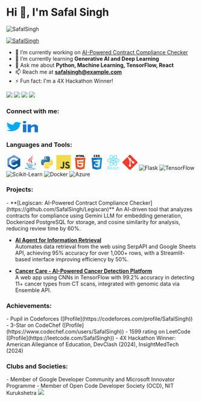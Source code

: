 # Hi 👋, I'm Safal Singh

<p align="left"> <img src="https://komarev.com/ghpvc/?username=SafalSingh&label=Profile%20views&color=0e75b6&style=flat" alt="SafalSingh" /> </p>

<p align="left"> <a href="https://github.com/ryo-ma/github-profile-trophy"><img src="https://github-profile-trophy.vercel.app/?username=SafalSingh&theme=tokyonight" alt="SafalSingh" /></a> </p>

- 🔭 I’m currently working on [AI-Powered Contract Compliance Checker](https://github.com/SafalSingh/Legiscan)
- 🌱 I’m currently learning **Generative AI and Deep Learning**
- 💬 Ask me about **Python, Machine Learning, TensorFlow, React**
- 📫 Reach me at **safalsingh@example.com**
- ⚡ Fun fact: I'm a 4X Hackathon Winner!

<div>
<a href="https://x.com/SafalSingh" target="_blank"><img src="https://img.shields.io/badge/Twitter-1DA1F2?style=for-the-badge&logo=x&logoColor=white" target="_blank"></a>
<a href="https://www.linkedin.com/in/safal-singh/" target="_blank"><img src="https://img.shields.io/badge/LinkedIn-0077B5?style=for-the-badge&logo=linkedin&logoColor=white" target="_blank"></a>
<a href="https://github.com/SafalSingh" target="_blank"><img src="https://img.shields.io/badge/GitHub-100000?style=for-the-badge&logo=github&logoColor=white" target="_blank"></a>
<a href = "mailto:safalsingh@example.com"><img src="https://img.shields.io/badge/-Gmail-%23333?style=for-the-badge&logo=gmail&logoColor=white" target="_blank"></a>
</div>

<h3 align="left">Connect with me:</h3>
<p align="left">
<a href="https://x.com/SafalSingh" target="blank"><img align="center" src="https://raw.githubusercontent.com/teamedwardforever/Readme-Generator/71f25dd8b98329b168142a6b782a107b75eab178/svg/Social/twitter.svg" alt="@SafalSingh" height="30" width="40" /></a>
<a href="https://www.linkedin.com/in/safal-singh/" target="blank"><img align="center" src="https://raw.githubusercontent.com/teamedwardforever/Readme-Generator/71f25dd8b98329b168142a6b782a107b75eab178/svg/Social/linked-in-alt.svg" alt="safal-singh" height="30" width="40" /></a>
</p>

<h3 align="left">Languages and Tools:</h3>
<p align="left">
<img src="https://raw.githubusercontent.com/teamedwardforever/Readme-Generator/71f25dd8b98329b168142a6b782a107b75eab178/svg/Skills/Languages/c-original.svg" alt="C" width="40" height="40"/>
<img src="https://raw.githubusercontent.com/teamedwardforever/Readme-Generator/71f25dd8b98329b168142a6b782a107b75eab178/svg/Skills/Languages/java-original.svg" alt="Java" width="40" height="40"/>
<img src="https://raw.githubusercontent.com/teamedwardforever/Readme-Generator/71f25dd8b98329b168142a6b782a107b75eab178/svg/Skills/Languages/python-original.svg" alt="Python" width="40" height="40"/>
<img src="https://raw.githubusercontent.com/teamedwardforever/Readme-Generator/71f25dd8b98329b168142a6b782a107b75eab178/svg/Skills/Languages/javascript-original.svg" alt="Javascript" width="40" height="40"/>
<img src="https://raw.githubusercontent.com/teamedwardforever/Readme-Generator/71f25dd8b98329b168142a6b782a107b75eab178/svg/Skills/Frontend/html5-original-wordmark.svg" alt="HTML" width="40" height="40"/>
<img src="https://raw.githubusercontent.com/teamedwardforever/Readme-Generator/71f25dd8b98329b168142a6b782a107b75eab178/svg/Skills/Frontend/css3-original-wordmark.svg" alt="CSS" width="40" height="40"/>
<img src="https://raw.githubusercontent.com/teamedwardforever/Readme-Generator/71f25dd8b98329b168142a6b782a107b75eab178/svg/Skills/Frontend/react-original-wordmark.svg" alt="React" width="40" height="40"/>
<img src="https://raw.githubusercontent.com/teamedwardforever/Readme-Generator/71f25dd8b98329b168142a6b782a107b75eab178/svg/Skills/Other/git-scm-icon.svg" alt="Git" width="40" height="40"/>
<img src="https://raw.githubusercontent.com/teamedwardforever/Readme-Generator/71f25dd8b98329b168142a6b782a107b75eab178/svg/Skills/Backend/flask-original-wordmark.svg" alt="Flask" width="40" height="40"/>
<img src="https://www.vectorlogo.zone/logos/tensorflow/tensorflow-icon.svg" alt="TensorFlow" width="40" height="40"/>
<img src="https://www.vectorlogo.zone/logos/pytorch/pytorch-icon.svg" alt="Scikit-Learn" width="40" height="40"/>
<img src="https://www.vectorlogo.zone/logos/docker/docker-icon.svg" alt="Docker" width="40" height="40"/>
<img src="https://www.vectorlogo.zone/logos/microsoft_azure/microsoft_azure-icon.svg" alt="Azure" width="40" height="40"/>
</p>

<h3 align="left">Projects:</h3>
- **[Legiscan: AI-Powered Contract Compliance Checker](https://github.com/SafalSingh/Legiscan)**  
  An AI-driven tool that analyzes contracts for compliance using Gemini LLM for embedding generation, Dockerized PostgreSQL for storage, and cosine similarity for analysis, reducing review time by 60%.

- **[AI Agent for Information Retrieval](https://github.com/SafalSingh/AIAgent)**  
  Automates data retrieval from the web using SerpAPI and Google Sheets API, achieving 95% accuracy for over 1,000+ rows, with a Streamlit-based interface improving efficiency by 50%.

- **[Cancer Care - AI-Powered Cancer Detection Platform](https://github.com/SafalSingh/CancerCare)**  
  A web app using CNNs in TensorFlow with 99.2% accuracy in detecting 11+ cancer types from CT scans, integrated with genomic data via Ensemble API.

<h3 align="left">Achievements:</h3>
- Pupil in Codeforces ([Profile](https://codeforces.com/profile/SafalSingh))
- 3-Star on CodeChef ([Profile](https://www.codechef.com/users/SafalSingh))
- 1599 rating on LeetCode ([Profile](https://leetcode.com/SafalSingh))
- 4X Hackathon Winner: American Allegiance of Education, DevClash (2024), InsightMedTech (2024)

<h3 align="left">Clubs and Societies:</h3>
- Member of Google Developer Community and Microsoft Innovator Programme
- Member of Open Code Developer Society (OCD), NIT Kurukshetra

<img src="https://raw.githubusercontent.com/Trilokia/Trilokia/379277808c61ef204768a61bbc5d25bc7798ccf1/bottom_header.svg" />
